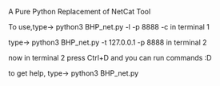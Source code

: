 A Pure Python Replacement of NetCat Tool 
  
To use,type-> python3 BHP_net.py -l -p 8888 -c       in terminal 1

type-> python3 BHP_net.py -t 127.0.0.1 -p 8888        in terminal 2

now in terminal 2 press Ctrl+D and you can run commands :D
  
to get help, type->   python3 BHP_net.py 

